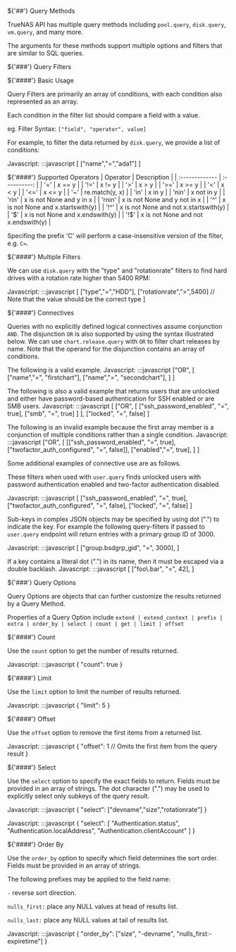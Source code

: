 ${'##'} Query Methods

TrueNAS API has multiple query methods including `pool.query`, `disk.query`, `vm.query`, and many more.

The arguments for these methods support multiple options and filters that are similar to SQL queries.

${'###'} Query Filters

${'####'} Basic Usage

Query Filters are primarily an array of conditions, with each condition also represented as an array.

Each condition in the filter list should compare a field with a value.

eg. Filter Syntax: `["field", "operator", value]` 

For example, to filter the data returned by `disk.query`, we provide a list of conditions:

Javascript:
    :::javascript
    [
      ["name","=","ada1"] 
    ]


${'####'} Supported Operators
| Operator       | Description     |
| :------------- | :----------: |
| '=' |  x == y |
| '!=' |  x != y |
| '>' |  x > y |
| '>=' |  x >= y |
| '<' |  x < y |
| '<=' |  x <= y |
| '~' |  re.match(y, x) |
| 'in' |  x in y |
| 'nin' |  x not in y |
| 'rin' |  x is not None and y in x |
| 'rnin' |  x is not None and y not in x |
| '^' |  x is not None and x.startswith(y) |
| '!^' |  x is not None and not x.startswith(y) |
| '$' |  x is not None and x.endswith(y) |
| '!$' |  x is not None and not x.endswith(y) |

Specifing the prefix 'C' will perform a case-insensitive version of the filter, e.g. `C=`.

${'####'} Multiple Filters

We can use `disk.query` with the "type" and "rotationrate" filters to find hard drives with a rotation rate higher than 5400 RPM:

Javascript:
    :::javascript
    [
      ["type","=","HDD"],
      ["rotationrate",">",5400] // Note that the value should be the correct type
    ]


${'####'} Connectives

Queries with no explicitly defined logical connectives assume conjunction `AND`. The disjunction `OR` is also supported by using the syntax illustrated below. We can use `chart.release.query` with `OR` to filter chart releases by name. Note that the operand for the disjunction contains an array of conditions.

The following is a valid example.
Javascript:
    :::javascript
    ["OR", 
      [
        ["name","=", "firstchart"],
        ["name","=", "secondchart"],
      ]
    ]

The following is also a valid example that returns users that are unlocked and either have password-based authentication for SSH enabled or are SMB users.
Javascript:
    :::javascript
    [
      ["OR",
        [
          ["ssh_password_enabled", "=", true],
          ["smb", "=", true]
        ]
      ],
      ["locked", "=", false]
    ]

The following is an invalid example because the first array member is a conjunction of multiple conditions rather than a single condition.
Javascript:
    :::javascript
    ["OR",
      [
        [["ssh_password_enabled", "=", true], ["twofactor_auth_configured", "=", false]],
        ["enabled","=", true],
      ]
    ]

Some additional examples of connective use are as follows.

These filters when used with `user.query` finds unlocked users with password authentication enabled and two-factor authentication disabled.

Javascript:
    :::javascript
    [
      ["ssh_password_enabled", "=", true],
      ["twofactor_auth_configured", "=", false],
      ["locked", "=", false]
    ]


Sub-keys in complex JSON objects may be specified by using dot (".") to indicate the key. For example the following query-filters if passed to `user.query` endpoint will return entries with a primary group ID of 3000.

Javascript:
    :::javascript
    [
      ["group.bsdgrp_gid", "=", 3000],
    ]

If a key contains a literal dot (".") in its name, then it must be escaped via a double backlash.
Javascript:
    :::javascript
    [
      ["foo\\.bar", "=", 42],
    ]



${'###'} Query Options

Query Options are objects that can further customize the results returned by a Query Method.

Properties of a Query Option include `extend | extend_context | prefix | extra | order_by | select | count | get | limit | offset`

${'####'} Count

Use the `count` option to get the number of results returned.

Javascript:
    :::javascript
    {
      "count": true
    }


${'####'} Limit

Use the `limit` option to limit the number of results returned.

Javascript:
    :::javascript
    {
      "limit": 5
    }


${'####'} Offset

Use the `offset` option to remove the first items from a returned list.

Javascript:
    :::javascript
    {
      "offset": 1 // Omits the first item from the query result
    }


${'####'} Select

Use the `select` option to specify the exact fields to return. Fields must be provided in an array of strings. The dot character (".") may be used to explicitly select only subkeys of the query result.

Javascript:
    :::javascript
    {
      "select": ["devname","size","rotationrate"]
    }


Javascript:
    :::javascript
    {
      "select": [
        "Authentication.status",
        "Authentication.localAddress",
        "Authentication.clientAccount"
      ]
    }



${'####'} Order By

Use the `order_by` option to specify which field determines the sort order. Fields must be provided in an
array of strings.

The following prefixes may be applied to the field name:

`-` reverse sort direction.

`nulls_first:` place any NULL values at head of results list.

`nulls_last:` place any NULL values at tail of results list.

Javascript:
    :::javascript
    {
      "order_by": ["size", "-devname", "nulls_first:-expiretime"]
    }



    




